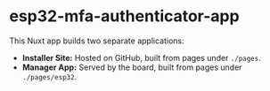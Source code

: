 # esp32-mfa-authenticator-app

This Nuxt app builds two separate applications:

- **Installer Site:** Hosted on GitHub, built from pages under `./pages`.
- **Manager App:** Served by the board, built from pages under `./pages/esp32`.
